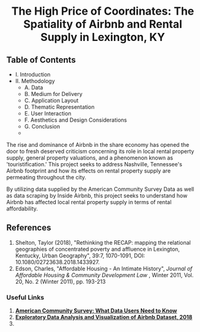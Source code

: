 # <center> The High Price of Coordinates: The Spatiality of Airbnb and Rental Supply in Lexington, KY </center>

## Table of Contents
* I. Introduction
* II. Methodology
  * A. Data
  * B. Medium for Delivery 
  * C. Application Layout
  * D. Thematic Representation
  * E. User Interaction
  * F. Aesthetics and Design Considerations
  * G. Conclusion
  * 
 </ul>
<p>The rise and dominance of Airbnb in the share economy has opened the door to fresh deserved criticism concerning its role in local rental property supply, general property valuations, and a phenomenon known as 'touristification.' This project seeks to address Nashville, Tennessee's Airbnb footprint and how its effects on rental property supply are permeating throughout the city.  </p>
<p>By utilizing data supplied by the American Community Survey Data as well as data scraping by Inside Airbnb, this project seeks to understand how Airbnb has affected local rental property supply in terms of rental affordability.</p>



## References
<ol> 
<li>Shelton, Taylor (2018), "Rethinking the RECAP: mapping the relational geographies of concentrated poverty and affluence in Lexington, Kentucky, Urban Geography", 39:7, 1070-1091, DOI: 10.1080/02723638.2018.1433927.
</li>
<li>Edson, Charles, "Affordable Housing - An Intimate History", <i>Journal of Affordable Housing & Community Development Law </i>, Winter 2011, Vol. 20, No. 2 (Winter 2011), pp. 193-213
</ol>

### Useful Links
<ol>
<li><b><a href="https://www.census.gov/programs-surveys/acs/library/handbooks/geography.html">American Community Survey: What Data Users Need to Know</a>
<b>
<li><a href="http://www.columbia.edu/~sg3637/airbnb_final_analysis.html">Exploratory Data Analysis and Visualization of Airbnb Dataset, 2018</a>
<li>
